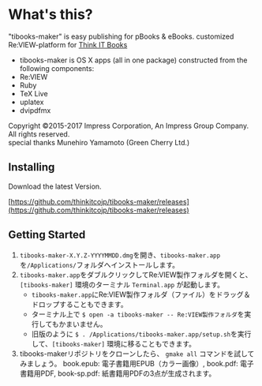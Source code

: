 # What's this?
"tibooks-maker" is easy publishing for pBooks & eBooks.
customized Re:VIEW-platform for [Think IT Books](https://thinkit.co.jp/tibooks)

* tibooks-maker is OS X apps (all in one package) constructed from the following components:
 * Re:VIEW
 * Ruby
 * TeX Live
  * uplatex
  * dvipdfmx

 Copyright ©2015-2017 Impress Corporation, An Impress Group Company. All rights reserved.<br>
 special thanks Munehiro Yamamoto (Green Cherry Ltd.)

## Installing

Download the latest Version.

[https://github.com/thinkitcojp/tibooks-maker/releases](https://github.com/thinkitcojp/tibooks-maker/releases)

## Getting Started

1. `tibooks-maker-X.Y.Z-YYYYMMDD.dmg`を開き、`tibooks-maker.app`を`/Applications/`フォルダへインストールします。
1. `tibooks-maker.app`をダブルクリックしてRe:VIEW製作フォルダを開くと、`[tibooks-maker]` 環境のターミナル `Terminal.app` が起動します。
    * `tibooks-maker.app`にRe:VIEW製作フォルダ（ファイル）をドラッグ＆ドロップすることもできます。
    * ターミナル上で `$ open -a tibooks-maker -- Re:VIEW製作フォルダ`を実行してもかまいません。
    * 旧版のように `$ . /Applications/tibooks-maker.app/setup.sh`を実行して、`[tibooks-maker]` 環境に移ることもできます。
1. tibooks-makerリポジトリをクローンしたら、 `gmake all` コマンドを試してみましょう。
book.epub: 電子書籍用EPUB（カラー画像）, book.pdf: 電子書籍用PDF, book-sp.pdf: 紙書籍用PDFの3点が生成されます。
